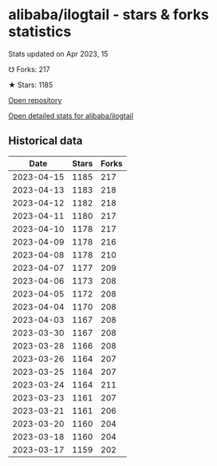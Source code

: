 # alibaba/ilogtail - stars & forks statistics

Stats updated on Apr 2023, 15

☋ Forks: 217

★ Stars: 1185

[Open repository](https://github.com/alibaba/ilogtail)

[Open detailed stats for alibaba/ilogtail](https://reviewgithub.com/rep/alibaba/ilogtail)

## Historical data
| Date | Stars | Forks |
|------|-------|-------|
| 2023-04-15 | 1185 | 217 | 
| 2023-04-13 | 1183 | 218 | 
| 2023-04-12 | 1182 | 218 | 
| 2023-04-11 | 1180 | 217 | 
| 2023-04-10 | 1178 | 217 | 
| 2023-04-09 | 1178 | 216 | 
| 2023-04-08 | 1178 | 210 | 
| 2023-04-07 | 1177 | 209 | 
| 2023-04-06 | 1173 | 208 | 
| 2023-04-05 | 1172 | 208 | 
| 2023-04-04 | 1170 | 208 | 
| 2023-04-03 | 1167 | 208 | 
| 2023-03-30 | 1167 | 208 | 
| 2023-03-28 | 1166 | 208 | 
| 2023-03-26 | 1164 | 207 | 
| 2023-03-25 | 1164 | 207 | 
| 2023-03-24 | 1164 | 211 | 
| 2023-03-23 | 1161 | 207 | 
| 2023-03-21 | 1161 | 206 | 
| 2023-03-20 | 1160 | 204 | 
| 2023-03-18 | 1160 | 204 | 
| 2023-03-17 | 1159 | 202 | 

